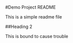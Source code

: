 #Demo Project README
 
 This is a simple readme file
 
 ##Heading 2
 
This is bound to cause trouble

